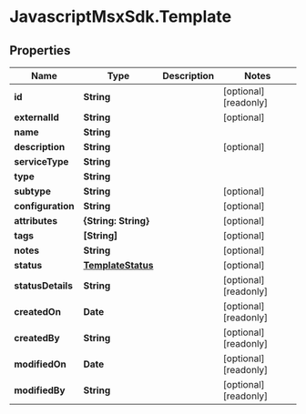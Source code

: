 # JavascriptMsxSdk.Template

## Properties

Name | Type | Description | Notes
------------ | ------------- | ------------- | -------------
**id** | **String** |  | [optional] [readonly] 
**externalId** | **String** |  | [optional] 
**name** | **String** |  | 
**description** | **String** |  | [optional] 
**serviceType** | **String** |  | 
**type** | **String** |  | 
**subtype** | **String** |  | [optional] 
**configuration** | **String** |  | [optional] 
**attributes** | **{String: String}** |  | [optional] 
**tags** | **[String]** |  | [optional] 
**notes** | **String** |  | [optional] 
**status** | [**TemplateStatus**](TemplateStatus.md) |  | [optional] 
**statusDetails** | **String** |  | [optional] [readonly] 
**createdOn** | **Date** |  | [optional] [readonly] 
**createdBy** | **String** |  | [optional] [readonly] 
**modifiedOn** | **Date** |  | [optional] [readonly] 
**modifiedBy** | **String** |  | [optional] [readonly] 


